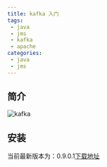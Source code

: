 ```yaml
---
title: kafka 入门
tags:
 - java
 - jms
 - kafka
 - apache
categories:
 - java
 - jms
---
```


## 简介 ##
![kafka](http://kafka.apache.org/images/kafka_logo.png)


## 安装 ##
当前最新版本为：0.9.0.1[下载地址](https://www.apache.org/dyn/closer.cgi?path=/kafka/0.9.0.1/kafka_2.11-0.9.0.1.tgz)
